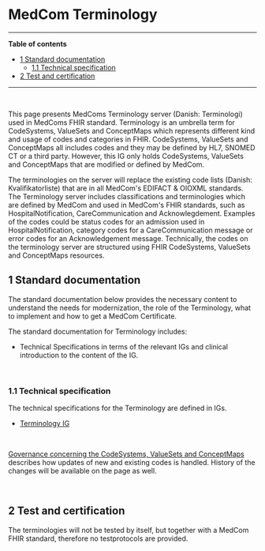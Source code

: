 # MedCom Terminology
<hr/>
<!-- below is the table of content. Ensure to update it. -->

**Table of contents**
* [1 Standard documentation](#1-standard-documentation)
  * [1.1 Technical specification](#11-technical-specification)
* [2 Test and certification](#2-test-and-certification)
<hr/>
<!-- >Note: Clinical guidelines and use cases are in both Danish and English. The remaining documentation will be in English. -->
<p>&nbsp;</p>	

This page presents MedComs Terminology server (Danish: Terminologi) used in MedComs FHIR standard. Terminology is an umbrella term for CodeSystems, ValueSets and ConceptMaps which represents different kind and usage of codes and categories in FHIR. CodeSystems, ValueSets and ConceptMaps all includes codes and they may be defined by HL7, SNOMED CT or a third party. However, this IG only holds CodeSystems, ValueSets and ConceptMaps that are modified or defined by MedCom. 

The terminologies on the server will replace the existing code lists (Danish: Kvalifikatorliste) that are in all MedCom's EDIFACT & OIOXML standards. The Terminology server includes classifications and terminologies which are defined by MedCom and used in MedCom's FHIR standards, such as HospitalNotification, CareCommunication and Acknowlegdement. Examples of the codes could be status codes for an admission used in HospitalNotification, category codes for a CareCommunication message or error codes for an Acknowledgement message. Technically, the codes on the terminology server are structured using FHIR CodeSystems, ValueSets and ConceptMaps resources.

<!-- *Short description concerning the purpose of the standard. Remember to include both the English and Danish name of the standard.Create an item list with the profiles this IG includes. -->

<!-- <br>
<br> -->


## 1 Standard documentation 
The standard documentation below provides the necessary content to understand the needs for modernization, the role of the Terminology, what to implement and how to get a MedCom Certificate. 

The standard documentation for Terminology includes:
  * Technical Specifications in terms of the relevant IGs and clinical introduction to the content of the IG.
<p>&nbsp;</p>


### 1.1 Technical specification
The technical specifications for the Terminology are defined in IGs. 

  * [Terminology IG](https://build.fhir.org/ig/medcomdk/dk-medcom-terminology/)
<p>&nbsp;</p>
<a href="https://medcomdk.github.io/MedCom-FHIR-Communication/assets/documents/070_Governance-for-Terminology.html">Governance concerning the CodeSystems, ValueSets and ConceptMaps </a> describes how updates of new and existing codes is handled. History of the changes will be available on the page as well. 
<p>&nbsp;</p>	

## 2 Test and certification

The terminologies will not be tested by itself, but together with a MedCom FHIR standard, therefore no testprotocols are provided. 

